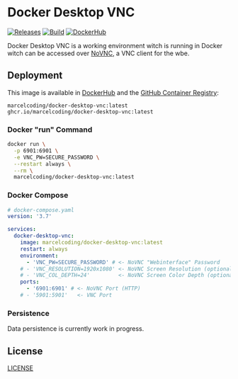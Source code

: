 # Docker Desktop VNC

[![Releases](https://img.shields.io/github/v/tag/MarcelCoding/docker-desktop-vnc?label=latest%20version&style=flat-square)](https://github.com/marcelcoding/docker-desktop-vnc/releases)
[![Build](https://img.shields.io/github/workflow/status/MarcelCoding/docker-desktop-vnc/CI?label=CI&style=flat-square)](https://github.com/marcelcoding/docker-desktop-vnc/actions)
[![DockerHub](https://img.shields.io/docker/pulls/marcelcoding/docker-desktop-vnc?style=flat-square)](https://hub.docker.com/r/marcelcoding/docker-desktop-vnc)

Docker Desktop VNC is a working environment witch is running in Docker witch can be accessed
over [NoVNC](https://github.com/novnc/noVNC), a VNC client for the wbe.

## Deployment

This image is available in [DockerHub](https://hub.docker.com/r/marcelcoding/docker-desktop-vnc) and the
[GitHub Container Registry](https://github.com/users/MarcelCoding/packages/container/package/docker-desktop-vnc):

```
marcelcoding/docker-desktop-vnc:latest
ghcr.io/marcelcoding/docker-desktop-vnc:latest
```

### Docker "run" Command

```bash
docker run \
  -p 6901:6901 \
  -e VNC_PW=SECURE_PASSWORD \
  --restart always \
  --rm \
  marcelcoding/docker-desktop-vnc:latest
```

### Docker Compose

````yaml
# docker-compose.yaml
version: '3.7'

services:
  docker-desktop-vnc:
    image: marcelcoding/docker-desktop-vnc:latest
    restart: always
    environment:
      - 'VNC_PW=SECURE_PASSWORD' # <- NoVNC "Webinterface" Password
    # - 'VNC_RESOLUTION=1920x1080' <- NoVNC Screen Resolution (optional)
    # - 'VNC_COL_DEPTH=24'         <- NoVNC Screen Color Depth (optional)
    ports:
      - '6901:6901' # <- NoVNC Port (HTTP)
    # - '5901:5901'   <- VNC Port
````

### Persistence

Data persistence is currently work in progress.

## License

[LICENSE](LICENSE)
